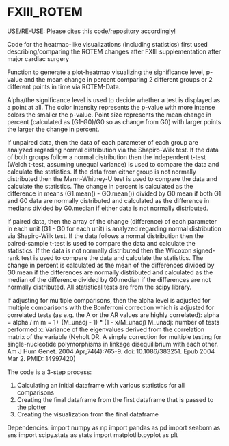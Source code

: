 # FXIII_ROTEM

USE/RE-USE: Please cites this code/repository accordingly!

Code for the heatmap-like visualizations (including statistics) first used describing/comparing the ROTEM changes after FXIII supplementation after major cardiac surgery

Function to generate a plot-heatmap visualizing the significance level, p-value and the mean change in percent
comparing 2 different groups or 2 different points in time via ROTEM-Data.

Alpha/the significance level is used to decide whether a test is displayed as a point at all. The color intensity
represents the p-value with more intense colors the smaller the p-value. Point size represents the mean change in
percent (calculated as (G1-G0)/G0 so as change from G0) with larger points the larger the change in percent.

If unpaired data, then the data of each parameter of each group are analyzed regarding normal distribution via the
Shapiro-Wilk test. If the data of both groups follow a normal distribution then the independent t-test (Welch
t-test, assuming unequal variance) is used to compare the data and calculate the statistics. If the data from either
group is not normally distributed then the Mann-Whitney-U test is used to compare the data and calculate the
statistics. The change in percent is calculated as the difference in means (G1.mean() - GO.mean()) divided by G0.mean if
both G1 and G0 data are normally distributed and calculated as the difference in medians divided by G0.median if
either data is not normally distributed.

If paired data, then the array of the change (difference) of each parameter in each unit (G1 - G0 for each unit) is
analyzed regarding normal distribution via Shapiro-Wilk test. If the data follows a normal distribution then the
paired-sample t-test is used to compare the data and calculate the statistics. If the data is not normally
distributed then the Wilcoxon signed-rank test is used to compare the data and calculate the statistics. The change
in percent is calculated as the mean of the differences divided by G0.mean if the differences are normally
distributed and calculated as the median of the difference divided by G0.median if the differences are not normally
distributed. All statistical tests are from the scipy library.

If adjusting for multiple comparisons, then the alpha level is adjusted for multiple comparisons with the
Bonferroni correction which is adjusted for correlated tests (as e.g. the A or the AR values are highly correlated):
alpha = alpha / m
m = 1+ (M_unadj - 1) * (1 - x/M_unadj)
M_unadj: number of tests performed
x: Variance of the eigenvalues derived from the correlation matrix of the variable
(Nyholt DR. A simple correction for multiple testing for single-nucleotide polymorphisms in linkage disequilibrium
with each other. Am J Hum Genet. 2004 Apr;74(4):765-9. doi: 10.1086/383251. Epub 2004 Mar 2. PMID: 14997420)

The code is a 3-step process:
1. Calculating an initial dataframe with various statistics for all comparisons
2. Creating the final dataframe from the first dataframe that is passed to the plotter
3. Creating the visualization from the final dataframe

Dependencies:
import numpy as np
import pandas as pd
import seaborn as sns
import scipy.stats as stats
import matplotlib.pyplot as plt

